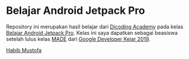 # Belajar Android Jetpack Pro

Repository ini merupakan hasil belajar dari [Dicoding Academy](https://www.dicoding.com) pada kelas [Belajar Android Jetpack Pro](https://www.dicoding.com/academies/129). Kelas ini saya dapatkan sebagai beasiswa setelah lulus kelas [MADE](https://www.dicoding.com/academies/14/) dari [Google Developer Kejar 2019](https://events.withgoogle.com/googledeveloperskejar/).

[Habib Mustofa](https://www.dicoding.com/users/413434)
